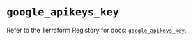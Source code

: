 # `google_apikeys_key`

Refer to the Terraform Registory for docs: [`google_apikeys_key`](https://registry.terraform.io/providers/hashicorp/google/4.84.0/docs/resources/apikeys_key).
